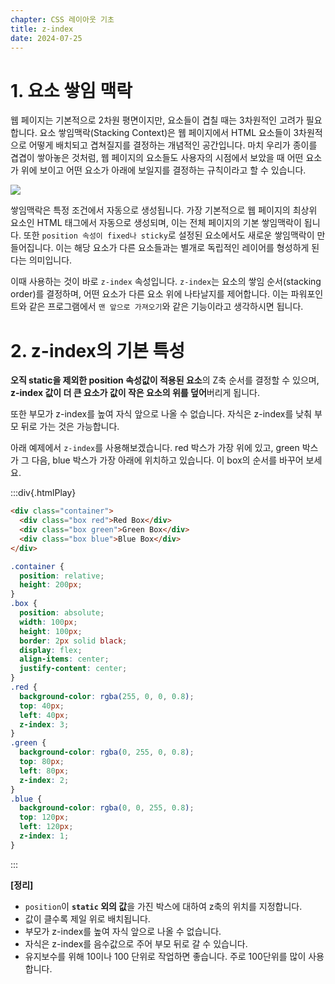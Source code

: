 ```yaml
---
chapter: CSS 레이아웃 기초
title: z-index
date: 2024-07-25
---
```


# 1. 요소 쌓임 맥락

웹 페이지는 기본적으로 2차원 평면이지만, 요소들이 겹칠 때는 3차원적인 고려가 필요합니다.
요소 쌓임맥락(Stacking Context)은 웹 페이지에서 HTML 요소들이 3차원적으로 어떻게 배치되고 겹쳐질지를 결정하는 개념적인 공간입니다. 마치 우리가 종이를 겹겹이 쌓아놓은 것처럼, 웹 페이지의 요소들도 사용자의 시점에서 보았을 때 어떤 요소가 위에 보이고 어떤 요소가 아래에 보일지를 결정하는 규칙이라고 할 수 있습니다.

![](/images/basecamp-html-css/chapter06/02-2.png)

쌓임맥락은 특정 조건에서 자동으로 생성됩니다. 가장 기본적으로 웹 페이지의 최상위 요소인 HTML 태그에서 자동으로 생성되며, 이는 전체 페이지의 기본 쌓임맥락이 됩니다. 또한 `position 속성이 fixed나 sticky`로 설정된 요소에서도 새로운 쌓임맥락이 만들어집니다. 이는 해당 요소가 다른 요소들과는 별개로 독립적인 레이어를 형성하게 된다는 의미입니다.

이때 사용하는 것이 바로 `z-index` 속성입니다. `z-index`는 요소의 쌓임 순서(stacking order)를 결정하며, 어떤 요소가 다른 요소 위에 나타날지를 제어합니다. 이는 파워포인트와 같은 프로그램에서 `맨 앞으로 가져오기`와 같은 기능이라고 생각하시면 됩니다.

# 2. z-index의 기본 특성

**오직 static을 제외한 position 속성값이 적용된 요소**의 Z축 순서를 결정할 수 있으며, **z-index 값이 더 큰 요소가 값이 작은 요소의 위를 덮어**버리게 됩니다.

또한 부모가 z-index를 높여 자식 앞으로 나올 수 없습니다. 자식은 z-index를 낮춰 부모 뒤로 가는 것은 가능합니다.

아래 예제에서 `z-index`를 사용해보겠습니다. red 박스가 가장 위에 있고, green 박스가 그 다음, blue 박스가 가장 아래에 위치하고 있습니다. 이 box의 순서를 바꾸어 보세요.

:::div{.htmlPlay}

```html
<div class="container">
  <div class="box red">Red Box</div>
  <div class="box green">Green Box</div>
  <div class="box blue">Blue Box</div>
</div>
```

```css
.container {
  position: relative;
  height: 200px;
}
.box {
  position: absolute;
  width: 100px;
  height: 100px;
  border: 2px solid black;
  display: flex;
  align-items: center;
  justify-content: center;
}
.red {
  background-color: rgba(255, 0, 0, 0.8);
  top: 40px;
  left: 40px;
  z-index: 3;
}
.green {
  background-color: rgba(0, 255, 0, 0.8);
  top: 80px;
  left: 80px;
  z-index: 2;
}
.blue {
  background-color: rgba(0, 0, 255, 0.8);
  top: 120px;
  left: 120px;
  z-index: 1;
}
```

:::

**[정리]**

- `position`이 **`static` 외의 값**을 가진 박스에 대하여 z축의 위치를 지정합니다.
- 값이 클수록 제일 위로 배치됩니다.
- 부모가 z-index를 높여 자식 앞으로 나올 수 없습니다.
- 자식은 z-index를 음수값으로 주어 부모 뒤로 갈 수 있습니다.
- 유지보수를 위해 10이나 100 단위로 작업하면 좋습니다. 주로 100단위를 많이 사용합니다.
